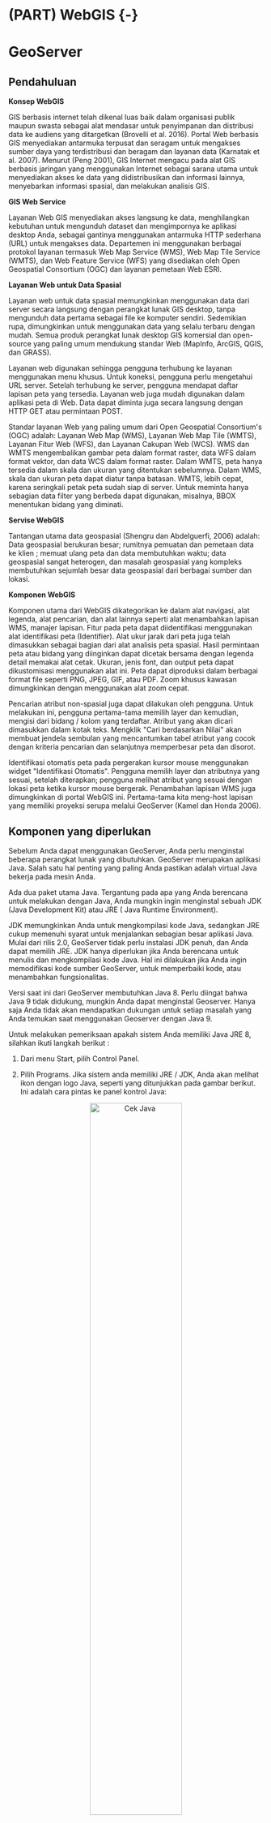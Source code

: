 # (PART) WebGIS {-}
# GeoServer

## Pendahuluan

**Konsep WebGIS**

GIS berbasis internet telah dikenal luas baik dalam organisasi publik maupun swasta sebagai alat mendasar untuk penyimpanan dan distribusi data ke audiens yang ditargetkan (Brovelli et al. 2016). Portal Web berbasis GIS menyediakan antarmuka terpusat dan seragam untuk mengakses sumber daya yang terdistribusi dan beragam dan layanan data (Karnatak et al. 2007). Menurut (Peng 2001), GIS Internet mengacu pada alat GIS berbasis jaringan yang menggunakan Internet sebagai sarana utama untuk menyediakan akses ke data yang didistribusikan dan informasi lainnya, menyebarkan informasi spasial, dan melakukan analisis GIS.

**GIS Web Service**

Layanan Web GIS menyediakan akses langsung ke data, menghilangkan kebutuhan untuk mengunduh dataset dan mengimpornya ke aplikasi desktop Anda, sebagai gantinya menggunakan antarmuka HTTP sederhana (URL) untuk mengakses data. Departemen ini menggunakan berbagai protokol layanan termasuk Web Map Service (WMS), Web Map Tile Service (WMTS), dan Web Feature Service (WFS) yang disediakan oleh Open Geospatial Consortium (OGC) dan layanan pemetaan Web ESRI.

**Layanan Web untuk Data Spasial**

Layanan web untuk data spasial memungkinkan menggunakan data dari server secara langsung dengan perangkat lunak GIS desktop, tanpa mengunduh data pertama sebagai file ke komputer sendiri. Sedemikian rupa, dimungkinkan untuk menggunakan data yang selalu terbaru dengan mudah. Semua produk perangkat lunak desktop GIS komersial dan open-source yang paling umum mendukung standar Web (MapInfo, ArcGIS, QGIS, dan GRASS). 

Layanan web digunakan sehingga pengguna terhubung ke layanan menggunakan menu khusus. Untuk koneksi, pengguna perlu mengetahui URL server. Setelah terhubung ke server, pengguna mendapat daftar lapisan peta yang tersedia. Layanan web juga mudah digunakan dalam aplikasi peta di Web. Data dapat diminta juga secara langsung dengan HTTP GET atau permintaan POST. 

Standar layanan Web yang paling umum dari Open Geospatial Consortium's (OGC) adalah: Layanan Web Map (WMS), Layanan Web Map Tile (WMTS), Layanan Fitur Web (WFS), dan Layanan Cakupan Web (WCS). WMS dan WMTS mengembalikan gambar peta dalam format raster, data WFS dalam format vektor, dan data WCS dalam format raster. Dalam WMTS, peta hanya tersedia dalam skala dan ukuran yang ditentukan sebelumnya. Dalam WMS, skala dan ukuran peta dapat diatur tanpa batasan. WMTS, lebih cepat, karena seringkali petak peta sudah siap di server. Untuk meminta hanya sebagian data filter yang berbeda dapat digunakan, misalnya, BBOX menentukan bidang yang diminati.

**Servise WebGIS**

Tantangan utama data geospasial (Shengru dan Abdelguerfi, 2006) adalah: Data geospasial berukuran besar; rumitnya pemuatan dan pemetaan data ke klien ; memuat ulang peta dan data membutuhkan waktu; data geospasial sangat heterogen, dan masalah geospasial yang kompleks membutuhkan sejumlah besar data geospasial dari berbagai sumber dan lokasi.


**Komponen WebGIS**

Komponen utama dari WebGIS dikategorikan ke dalam alat navigasi, alat legenda, alat pencarian, dan alat lainnya seperti alat menambahkan lapisan WMS, manajer lapisan. Fitur pada peta dapat diidentifikasi menggunakan alat identifikasi peta (Identifier). Alat ukur jarak dari peta juga telah dimasukkan sebagai bagian dari alat analisis peta spasial. Hasil permintaan peta atau bidang yang diinginkan dapat dicetak bersama dengan legenda detail memakai alat cetak. Ukuran, jenis font, dan output peta dapat dikustomisasi menggunakan alat ini. Peta dapat diproduksi dalam berbagai format file seperti PNG, JPEG, GIF, atau PDF. Zoom khusus kawasan dimungkinkan dengan menggunakan alat zoom cepat.

Pencarian atribut non-spasial juga dapat dilakukan oleh pengguna. Untuk melakukan ini, pengguna pertama-tama memilih layer dan kemudian, mengisi dari bidang / kolom yang terdaftar. Atribut yang akan dicari dimasukkan dalam kotak teks. Mengklik "Cari berdasarkan Nilai" akan membuat jendela sembulan yang mencantumkan tabel atribut yang cocok dengan kriteria pencarian dan selanjutnya memperbesar peta dan disorot.

Identifikasi otomatis peta pada pergerakan kursor mouse menggunakan widget "Identifikasi Otomatis". Pengguna memilih layer dan atributnya yang sesuai, setelah diterapkan; pengguna melihat atribut yang sesuai dengan lokasi peta ketika kursor mouse bergerak. Penambahan lapisan WMS juga dimungkinkan di portal WebGIS ini. Pertama-tama kita meng-host lapisan yang memiliki proyeksi serupa melalui GeoServer (Kamel dan Honda 2006).
<!-- ## Konsep WebGIS -->

<!-- ```{r fig1424, fig.cap='Open Attribute Table',echo=FALSE, message=FALSE, warning=FALSE, out.width='30%', fig.asp=.75, fig.align='center'} -->
<!-- knitr::include_graphics("img/webgis/pic1.png") -->
<!-- ``` -->
## Komponen yang diperlukan

Sebelum Anda dapat menggunakan GeoServer, Anda perlu menginstal beberapa perangkat lunak yang dibutuhkan. GeoServer merupakan aplikasi Java. Salah satu hal penting yang paling
Anda pastikan adalah virtual Java bekerja pada mesin Anda.

Ada dua paket utama Java. Tergantung pada apa yang Anda berencana untuk melakukan dengan Java, Anda mungkin
ingin menginstal sebuah JDK (Java Development Kit) atau JRE
( Java Runtime Environment).

JDK memungkinkan Anda untuk mengkompilasi kode Java, sedangkan JRE cukup memenuhi syarat 
untuk menjalankan sebagian besar aplikasi Java. Mulai dari rilis 2.0, GeoServer tidak perlu instalasi JDK penuh, dan Anda
dapat memilih JRE. JDK hanya diperlukan jika Anda berencana untuk menulis dan mengkompilasi kode
Java. Hal ini dilakukan jika Anda ingin memodifikasi kode sumber GeoServer, untuk memperbaiki kode, atau menambahkan
fungsionalitas.


Versi saat ini dari GeoServer membutuhkan Java 8.  Perlu diingat bahwa Java 9 tidak didukung, mungkin Anda dapat menginstal Geoserver.  Hanya saja Anda tidak akan mendapatkan 
dukungan untuk setiap masalah yang Anda temukan saat menggunakan Geoserver dengan Java 9.

Untuk melakukan pemeriksaan apakah sistem Anda memiliki Java JRE 8, silahkan ikuti langkah berikut :

1. Dari menu Start, pilih Control Panel.

2. Pilih Programs. Jika sistem anda memiliki JRE / JDK, Anda akan melihat ikon dengan
logo Java, seperti yang ditunjukkan pada gambar berikut. Ini adalah cara pintas ke panel kontrol Java:

<div class="figure" style="text-align: center">
<img src="images/07/fig71.png" alt="Cek Java" width="60%" />
<p class="caption">(\#fig:fig71)Cek Java</p>
</div>


## Instalasi

### Tomcat

Paket Tomcat yang digunakan dalam pelatihan ini adalah paket yang disediakan oleh Bitnami. Paket Bitnami Tomcat versi MS Windows tersebut dapat diunduh di tautan berikut [https://bitnami.com/redirect/to/654730/bitnami-tomcatstack-7.0.96-0-windows-x64-installer.exe](https://bitnami.com/redirect/to/654730/bitnami-tomcatstack-7.0.96-0-windows-x64-installer.exe)

Tahapan instalasi Bitnami Tomcat dapat dilihat pada video berikut :


```
## PhantomJS not found. You can install it with webshot::install_phantomjs(). If it is installed, please make sure the phantomjs executable can be found via the PATH variable.
```

<div class="figure">
<iframe src="https://www.youtube.com/embed/IC_wnPZYyYA" width="99%" height="400px" style="border: none;"></iframe>
<p class="caption">(\#fig:embed1)Instalasi Tomcat</p>
</div>

### GeoServer

GeoServer dapat diunduh di halaman tautan berikut [http://geoserver.org/download/](http://geoserver.org/download/) dan pilihlah tipe instalasi yang tersedia. Anda akan menemukan beberapa paket berbeda untuk GeoServer. Kita akan menggunakan versi Arsip Web (.war):

<img src="images/07/fig72.png" width="60%" style="display: block; margin: auto;" />

Anda dapat memilih rilis dari dua cabang yang berbeda - **Stable** dan **Maintenance**. Keduanya dibangun untuk keperluan produksi, sehingga Anda dapat memilih apa pun yang Anda inginkan. Kami sarankan Anda memilih rilis terbaru karena berisi semua fitur baru yang baru saja dirilis oleh tim pengembang.

Terlepas dari Production tab, Anda dapat memilih dua cabang lainnya - **Development** dan **Archived**. Di dalam bagian Development, Anda akan menemukan **Night Build**, rilis ini tidak cocok untuk produksi karena rentan terhadap *bug*, tetapi berisi semua perubahan yang dilakukan pengembang pada kode sumber, sehingga Anda dapat menggunakannya untuk menguji perbaikan bug yang Anda temukan:

<img src="images/07/fig73.png" width="60%" style="display: block; margin: auto;" />

**Archived** berisi rilis yang lebih lama. Ini mungkin berguna jika Anda menggunakan rilis GeoServer lama dan perlu memutakhirkannya ke yang lebih baru, tetapi Anda tidak ingin melompat ke yang terakhir. Kasus penggunaan lain mungkin jika Anda menggunakan GeoServer di lingkungan di mana versi JRE lama, 7.x atau 6.x, tersedia dan Anda tidak dapat memutakhirkannya.

Tahapan pengunduhan GeoServer dapat dilihat pada video berikut :

<div class="figure">
<iframe src="https://www.youtube.com/embed/NxV6bIpkaGw" width="99%" height="400px" style="border: none;"></iframe>
<p class="caption">(\#fig:embed2)Download GeoServer</p>
</div>

Di bagian berikutnya, kita akan melakukan instalasi GeoServer dengan cara men-*deploy* arsip web di Apache Tomcat. Server aplikasi Java hampir dapat dijalankan pada sistem operasi apa pun dengan cara yang sama. Begitu pula dengan GeoServer yang di-**deploy** pada Tomcat. 

Proses instalasi GeoServer adalah sebagai berikut:

1. Pastikan bahwa Tomcat Server berjalan dengan membuka tautan [http://localhost/index.jsp](http://localhost/index.jsp). Apabila isi dari halaman tersebut seperti pada Gambar \@ref(fig:gs44), maka kita dapat melanjutkan ke proses berikutnya.


2. Buka tautan **Manager App**. Ketikkan username dan password seperti yang dibuat ketika instalasi.

3. Unggah berkas geoserver.war di bagian WAR file to deploy.

4. Klik Deploy.

- Apabila proses ini gagal dengan pesan kesalahan yang menunjukkan bahwa ukuran berkas melebihi yang ditentukan, edit berkas web.xml yang ada di direktori __*C:/Bitnami/tomcatstack-7.0.96-0/apache-tomcat/webapps/manager/WEB-INF*__

- Ubah ukuran max-file-size dan max-request agar lebih besar dari 100 MB, dengan menambahkan angka 1 di depan angka 8, sehingga menjadi 183886080. 

```
<multipart-config>
      <!-- 50MB max -->
      <max-file-size>83886080</max-file-size>
      <max-request-size>83886080</max-request-size>
      <file-size-threshold>0</file-size-threshold>
</multipart-config>
```

- Simpan berkas web.xml

- Stop Tomcat Server

<div class="figure" style="text-align: center">
<img src="images/08/gs111.png" alt="Stop Tomcat Server" width="40%" />
<p class="caption">(\#fig:fig111)Stop Tomcat Server</p>
</div>


- Jalankan ulang Tomcat Server.

<div class="figure" style="text-align: center">
<img src="images/08/gs112.png" alt="Start Tomcat Server" width="40%" />
<p class="caption">(\#fig:fig112)Start Tomcat Server</p>
</div>

- Ulangi kembali proses Deploy.

5. Apabila proses Deploy Geoserver berhasil, maka menu Manager App akan terlihat **/geoserver** di dalam daftar aplikasi Tomcat. 

<div class="figure" style="text-align: center">
<img src="images/08/gs39.png" alt="Folder aplikasi GeoServer" width="40%" />
<p class="caption">(\#fig:fig39)Folder aplikasi GeoServer</p>
</div>


## Menjalankan GeoServer

<div class="figure">
<iframe src="https://www.youtube.com/embed/BGBthqeqmrs" width="99%" height="400px" style="border: none;"></iframe>
<p class="caption">(\#fig:embed3)Start GeoServer</p>
</div>


## Administrasi GeoServer

Dalam bab ini, kita akan menjelajahi antarmuka administrasi GeoServer. Ini adalah konsol utama tempat Anda dapat mengontrol hampir semua pengaturan instalasi GeoServer Anda. Dalam rilis pertama, itu sedikit rumit, tetapi karena seri 2.x, nama menu dan ikon konsisten di setiap bagian. Ada juga antarmuka yang ditingkatkan untuk GeoWebCache terintegrasi, di mana Anda dapat melakukan hampir semua konfigurasi caching dari antarmuka GeoServer. Kabar baiknya adalah bahwa kita akan menggunakan mouse lebih banyak di sini daripada bab lain, sehingga keyboard akan mendapatkan istirahat.

Dalam bab ini, kita akan membahas semua bagian dari Antarmuka Administrasi Web. Secara khusus, kami akan mengeksplorasi topik berikut secara rinci:

Memeriksa status GeoServer Anda dan mencatat konten file
Mempratinjau data Anda
Pengaturan tuninguntuk Layanan Peta Web ( WMS ), Layanan Fitur Web ( WFS ), dan Layanan Cakupan Web ( WCS )
Tuning global pengaturan
Melakukan permintaan melalui antarmuka demo

### Dashboard 

Mengakses antarmuka hanya membutuhkanAnda untuk membuka browser dan arahkan ke http: // localhost: 8080 / geoserver / web . Jika Anda telah membaca bab sebelumnya dan menjalankan contoh-contohnya, Anda harus mengubah kata sandi default untuk pengguna admin.

Anda bisa menggunakan yang baru untuk login lagi di GeoServer; kita sekarang akan memusatkan perhatian kita pada tata letak antarmuka.

Pertimbangkan tangkapan layar berikut. Anda dapat mengenali tiga area utama di antarmuka web GeoServer:


<div class="figure" style="text-align: center">
<img src="images/08/gs3.png" alt="Dashboard GeoServer" width="60%" />
<p class="caption">(\#fig:fig74)Dashboard GeoServer</p>
</div>


Area pusat menunjukkan Anda beberapa informasi tentang status GeoServer - elemen di dalamnya berubah sesuai dengan operasi yang Anda lakukan. Tepat setelah Anda masuk, ini menunjukkan kepada Anda detail singkat dari data yang dikonfigurasi, dan peringatan atau kesalahan yang harus Anda koreksi. Baris terakhir menunjukkan nomor rilis dan ada tautan ke kotak surat administrator; ini default ke ahli geografi kuno yang terkenal sampai Anda memasukkan data Anda.

Di sisi kanan, ada daftar yang menunjukkan kemampuan GeoServer kepada Anda. Akronim yang tercantum mengacu pada protokol OGC standar; kita akan membicarakan beberapa dari mereka secara terperinci dalam buku ini, dan masing-masing dari mereka memiliki setidaknya satu rilis yang didukung. Angka-angka adalah tautan ke dokumen XML yang secara tepat menggambarkan data dan operasi yang didukung oleh setiap protokol. Mereka adalah sumber daya yang sangat berharga bagi klien yang mau menggunakan layanan Anda.

Cobalah untuk membuka WMS 1.1.1tautan dan buka hasilnya dalam editor teks. Anda dapat dengan mudah memahami beberapa bagian. Pertimbangkan yang berikut ini:

Yang pertama berisi deskripsi layanan yang dibuka:

```
<Service> 
<Name>OGC:WMS</Name> 
<Title>GeoServer Web Map Service</Title>
```

Kemudian Anda dapat menemukan beberapa informasi tentang administrator:

```
<ContactInformation> 
       <ContactPersonPrimary> 
         <ContactPerson>Stefano Iacovella</ContactPerson> 
         <ContactOrganization>Packt Publishing  
            Ltd.</ContactOrganization> 
       </ContactPersonPrimary> 
<ContactPosition>Chief geographer</ContactPosition
```       
       
       
Daftar operasi yang didukung dan URL dasar untuk permintaan adalah sebagai berikut:

```
<Request> 
       <GetCapabilities> 
       <Format>application/vnd.ogc.wms_xml</Format> 
       <DCPType> 
       <HTTP> 
         <Get> 
            <OnlineResource xmlns:xlink="http://www.w3.org/1999/xlink"
               xlink:type="simple"xlink:href="http://localhost:8080
                 /geoserver/wms?SERVICE=WMS&amp;"/> 
         </Get> 
        <Post> 
          <OnlineResource xmlns:xlink="http://www.w3.org/1999/xlink"   
             xlink:type="simple" xlink:href="http://localhost:8080
                /geoserver/wms?SERVICE=WMS&amp;"/> 
        </Post> 
       </HTTP> 
       ... 
       </GetCapabilities> 
       <GetMap> 
        ... 
       </GetMap> 
       <GetFeatureInfo> 
        ... 
       </GetFeatureInfo> 
       <DescribeLayer> 
        ... 
       </DescribeLayer> 
       <GetLegendGraphic> 
        ... 
       </GetLegendGraphic> 
       <GetStyles> 
        ... 
       </GetStyles> 
       </Request> 
```

### About dan Status

#### Server Status

<div class="figure" style="text-align: center">
<img src="images/08/gs4.png" alt="Status server" width="60%" />
<p class="caption">(\#fig:gs4)Status server</p>
</div>

#### Logs

<div class="figure" style="text-align: center">
<img src="images/08/gs5.png" alt="Status server" width="60%" />
<p class="caption">(\#fig:gs5)Status server</p>
</div>
### Data

Bagian ini berisi tautanke mesin konfigurasi data. Seperti yang Anda duga, untuk menerbitkan peta di internet dengan GeoServer, Anda perlu menambahkan data spasial ke dalamnya. Pertimbangkan tangkapan layar berikut:

Di area ini, Anda dapat mengonfigurasi akses data dan cara aksesnya ke klien:

#### Layer Preview

membuka formulir termasuk setiap lapisan yang diterbitkan di GeoServer. Selain itu, jika Anda belum menambahkan data ke instalasi GeoServer Anda, Anda akan menemukan beberapa lapisan sampel sudah terdaftar. Mengklik pada OpenLayerstautan, yang ditempatkan di sebelah kanan nama lapisan, Anda dapat membuka contoh aplikasi web untuk melihat seperti apa data Anda terlihat. Suka.

The Keyhole Markup Language ( KML ) link membiarkan Anda men-download data dalam format yang sesuai untuk pratinjau di Google Earth. Ada juga beberapa format lain yang tersedia, tercantum dalam kotak drop-down di ujung kanan baris. Pertimbangkan tangkapan layar berikut:


<div class="figure" style="text-align: center">
<img src="images/08/gs6.png" alt="Layer preview" width="60%" />
<p class="caption">(\#fig:gs6)Layer preview</p>
</div>



### Layanan

### Pengaturan

### Tile Caching

### Security




## Menambahkan Data

Anda akan mempelajari tipe data apa yang dapat Anda gunakan dengan GeoServer. Kami akan mengambil ikhtisar singkat tentang format yang didukung, baik bawaan maupun melalui ekstensi, dan cara menambahkannya ke konfigurasi Anda. Lebih khusus lagi, kami akan memuat data dari shapefile, tabel PostGIS, dan tabel Oracle menggunakan data sensus AS.

### Pengaturan Data

#### Workspace

Bagian ini menjelaskan cara melihat dan mengkonfigurasi ***workspace***. Dianalogikan dengan ***namespace***, ***workspace*** adalah wadah yang mengatur item lainnya. Di GeoServer, ***workspace*** sering digunakan untuk mengelompokkan layer yang sama. Layer dapat dirujuk dengan nama ruang kerja mereka, titik dua, nama lapisan (misalnya sf:archsites). Dua layer yang berbeda dapat memiliki nama yang sama selama mereka memiliki ***workspace*** yang berbeda (misalnya sf:states dan topp:states).

<div class="figure" style="text-align: center">
<img src="images/08/gs7.png" alt="Workspaces" width="60%" />
<p class="caption">(\#fig:gs7)Workspaces</p>
</div>

Untuk melihat atau mengedit workspace, klik nama workspace. Halaman konfigurasi workspace akan ditampilkan pada Gambar \@ref(fig:gs1)


<div class="figure" style="text-align: center">
<img src="images/08/gs1.png" alt="Edit Workspace" width="50%" />
<p class="caption">(\#fig:gs1)Edit Workspace</p>
</div>

Workspace didefinisikan oleh nama dan URI Namespace (Uniform Resource Identifier). Nama workspace terbatas hingga sepuluh karakter dan tidak boleh memiliki spasi. URI mirip dengan URL, kecuali URI tidak perlu menunjuk ke lokasi aktual di web, dan hanya perlu menjadi pengidentifikasi unik. Untuk URI Workspace, kami sarankan menggunakan URL yang terkait dengan proyek Anda, dengan pengidentifikasi jejak yang berbeda. Misalnya, http://localhost/batam_pg adalah URI untuk ruang kerja "batam_pg".


#### Store

<div class="figure" style="text-align: center">
<img src="images/08/gs8.png" alt="Store" width="60%" />
<p class="caption">(\#fig:gs8)Store</p>
</div>


### Penambahan Data

Data yang dapat diunggah ke dalam GeoServer dapat bermacam-macam, di antaranya adalah direktori Shapefiles, GeoPackage, PostGIS, GeoTIFF, WMS dan lainnya seperti disajikan pada Gambar \@ref(gs2).


<div class="figure" style="text-align: center">
<img src="images/08/gs2.png" alt="Workspaces" width="60%" />
<p class="caption">(\#fig:gs2)Workspaces</p>
</div>

#### Direktori Shapefiles

Untuk menambah data ke dalam GeoServer, lakukan tahapan berikut

1. Buatlah workspace baru. 

Kita akan menambahkan workspace berdasarkan data sampel GeoServer yaitu San Fransisco. Isikan ***sf*** sebagai nama workspace baru dan ***san_fransisco*** untuk Namespace_URI. Jangan lupa untuk klik **Submit** untuk membuat workspace.

<div class="figure" style="text-align: center">
<img src="images/08/gs14.png" alt="Workspaces" width="60%" />
<p class="caption">(\#fig:gs14)Workspaces</p>
</div>

2. Tambahkan Stores baru.

- Klik Stores di panel sebelah kiri, dan klik tautan **Add new Store**. Pilih ***workspace*** sf dan isikan ***sf_shp*** untuk **Data Source Name**. 

- Untuk **Connection Parameters** klik Browse untuk memilih direktori di mana vektor shapefiles tersimpan. Untuk kasus ini, klik direktori ***data/data/sf***.


<div class="figure" style="text-align: center">
<img src="images/08/gs15.png" alt="Sumber data vektor" width="60%" />
<p class="caption">(\#fig:gs15)Sumber data vektor</p>
</div>
- Klik Save.

3. Pilih Layer yang akan diunggah dengan mengklik tautan **Publish**, sebagai contoh ***archsites***.

<div class="figure" style="text-align: center">
<img src="images/08/gs16.png" alt="Memilih Layer baru" width="60%" />
<p class="caption">(\#fig:gs16)Memilih Layer baru</p>
</div>

4. Definisikan data layer dan publikasinya.

- Isikan nama layer, misalnya ***archsites***. 

<div class="figure" style="text-align: center">
<img src="images/08/gs17a.png" alt="Edit layer name" width="60%" />
<p class="caption">(\#fig:gs17a)Edit layer name</p>
</div>

- Klik ***Compute from data*** untuk mengisikan **Bounding Boxes**, dan klik ***Compute from native bounds*** untuk **Lat/Lon Bounding Box**.


<div class="figure" style="text-align: center">
<img src="images/08/gs17b.png" alt="Parameter Bounding Boxes" width="60%" />
<p class="caption">(\#fig:gs17b)Parameter Bounding Boxes</p>
</div>

- Klik **Save** untuk menyimpan data.

<div class="figure" style="text-align: center">
<img src="images/08/gs17c.png" alt="Klik Save" width="60%" />
<p class="caption">(\#fig:gs17c)Klik Save</p>
</div>

- Untuk mengetahui apakah layer telah tersimpan, gunakan menu Layer preview. Klik tautan **OpenLayers**

<div class="figure" style="text-align: center">
<img src="images/08/gs18.png" alt="Layer preview" width="60%" />
<p class="caption">(\#fig:gs18)Layer preview</p>
</div>

<div class="figure" style="text-align: center">
<img src="images/08/gs19.png" alt="Peta archsites dalam menu OpenLayers" width="60%" />
<p class="caption">(\#fig:gs19)Peta archsites dalam menu OpenLayers</p>
</div>

<div class="figure" style="text-align: center">
<img src="images/08/gs20.png" alt="Layer preview" width="60%" />
<p class="caption">(\#fig:gs20)Layer preview</p>
</div>

- Lakukan cara yang sama untuk berkas shapefiles lain yang ada di dalam direktori. Sebagai contoh, Gambar \@ref(fig:gs21) memperlihatkan layer roads.

<div class="figure" style="text-align: center">
<img src="images/08/gs21.png" alt="Layer preview" width="60%" />
<p class="caption">(\#fig:gs21)Layer preview</p>
</div>


<div class="figure" style="text-align: center">
<img src="images/08/gs22.png" alt="Layer preview" width="60%" />
<p class="caption">(\#fig:gs22)Layer preview</p>
</div>


#### PostGIS

#### Raster


## Mengakses Layer

### Layer Group


<div class="figure" style="text-align: center">
<img src="images/08/gs23.png" alt="Layer preview" width="60%" />
<p class="caption">(\#fig:gs23)Layer preview</p>
</div>

<div class="figure" style="text-align: center">
<img src="images/08/gs24.png" alt="Layer preview" width="60%" />
<p class="caption">(\#fig:gs24)Layer preview</p>
</div>

<div class="figure" style="text-align: center">
<img src="images/08/gs25.png" alt="Layer preview" width="60%" />
<p class="caption">(\#fig:gs25)Layer preview</p>
</div>

<div class="figure" style="text-align: center">
<img src="images/08/gs26.png" alt="Layer preview" width="60%" />
<p class="caption">(\#fig:gs26)Layer preview</p>
</div>














